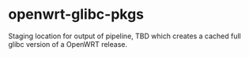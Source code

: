 # openwrt-glibc-pkgs

Staging location for output of pipeline, TBD which creates a cached full glibc version of a OpenWRT release.
